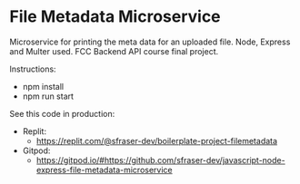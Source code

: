 # File Metadata Microservice

Microservice for printing the meta data for an uploaded file. Node, Express and Multer used. FCC Backend API course final project. 

Instructions:

- npm install
- npm run start

See this code in production:

- Replit:
  - <https://replit.com/@sfraser-dev/boilerplate-project-filemetadata>
- Gitpod:
    - <https://gitpod.io/#https://github.com/sfraser-dev/javascript-node-express-file-metadata-microservice> 


